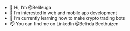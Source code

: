 - 👋 Hi, I’m @BeliMuga
- 👀 I’m interested in web and mobile app development
- 🌱 I’m currently learning how to make crypto trading bots
- 📫 You can find me on LinkedIn @Belinda Beethuizen

<!---
BeliMuga/BeliMuga is a ✨ special ✨ repository because its `README.md` (this file) appears on your GitHub profile.
You can click the Preview link to take a look at your changes.
--->
